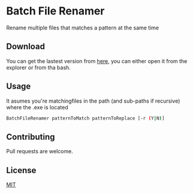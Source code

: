 # Batch File Renamer

Rename multiple files that matches a pattern at the same time 

## Download

You can get the lastest version from [here](https://github.com/DT3264/BatchFileRenamer/releases/tag/v1.0), you can either open it from the explorer or from tha bash.

## Usage

It asumes you're matchingfiles in the path (and sub-paths if recursive) where the .exe is located
```bash
BatchFileRenamer patternToMatch patternToReplace [-r (Y|N)]
```

## Contributing
Pull requests are welcome.

## License
[MIT](https://choosealicense.com/licenses/mit/)
